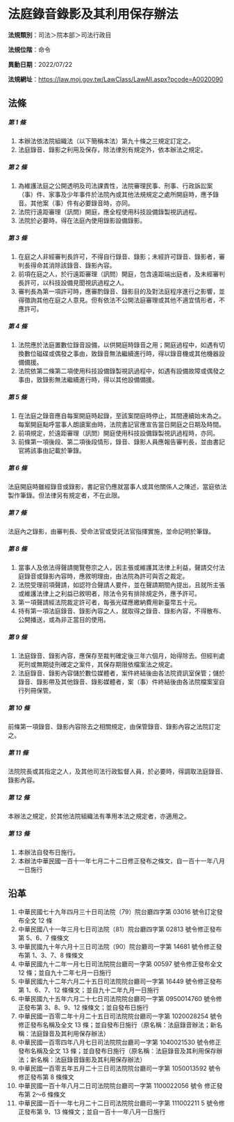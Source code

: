 # 法庭錄音錄影及其利用保存辦法




**法規類別**：司法＞院本部＞司法行政目

**法規位階**：命令

**異動日期**：2022/07/22  

**法規網址**：https://law.moj.gov.tw/LawClass/LawAll.aspx?pcode=A0020090



## 法條
##### 第 1 條
1. 本辦法依法院組織法（以下簡稱本法）第九十條之三規定訂定之。
1. 法庭錄音、錄影之利用及保存，除法律別有規定外，依本辦法之規定。

##### 第 2 條
1. 為維護法庭之公開透明及司法課責性，法院審理民事、刑事、行政訴訟案（事）件、家事及少年事件於法院內或其他法規規定之處所開庭時，應予錄音。其他案（事）件有必要錄音時，亦同。
1. 法院行遠距審理（訊問）開庭，應全程使用科技設備錄製視訊過程。
1. 法院於必要時，得在法庭內使用錄影設備錄影。

##### 第 3 條
1. 在庭之人非經審判長許可，不得自行錄音、錄影；未經許可錄音、錄影者，審判長得命其消除該錄音、錄影內容。
1. 前項在庭之人，於行遠距審理（訊問）開庭，包含遠距端出庭者，及未經審判長許可，以科技設備見聞視訊過程之人。
1. 審判長為第一項許可時，應審酌錄音、錄影目的及對法庭程序進行之影響，並得徵詢其他在庭之人意見。但有依法不公開法庭審理或其他不適宜情形者，不應許可。

##### 第 4 條
1. 法院應於法庭置數位錄音設備，以供開庭時錄音之用；開庭過程中，如遇有切換數位磁碟或偶發之事由，致錄音無法繼續進行時，得以錄音機或其他機器設備備援。
1. 法院依第二條第二項使用科技設備錄製視訊過程中，如遇有設備故障或偶發之事由，致錄影無法繼續進行時，得以其他設備備援。

##### 第 5 條
1. 在法庭之錄音應自每案開庭時起錄，至該案閉庭時停止，其間連續始末為之。每案開庭點呼當事人朗讀案由時，法院書記官應宣告當日開庭之日期及時間。
1. 前項規定，於遠距審理（訊問）開庭使用科技設備錄製視訊過程時，亦同。
1. 前條第一項後段、第二項後段情形，錄音、錄影人員應報告審判長，並由書記官將該事由記載於筆錄。

##### 第 6 條
法庭開庭時雖經錄音或錄影，書記官仍應就當事人或其他關係人之陳述，當庭依法製作筆錄。但法律另有規定者，不在此限。

##### 第 7 條
法庭內之錄影，由審判長、受命法官或受託法官指揮實施，並命記明於筆錄。

##### 第 8 條
1. 當事人及依法得聲請閱覽卷宗之人，因主張或維護其法律上利益，聲請交付法庭錄音或錄影內容時，應敘明理由，由法院為許可與否之裁定。
1. 法院受理前項聲請，如認符合聲請人要件，並在聲請期間內提出，且就所主張或維護法律上之利益已敘明者，除法令另有排除規定外，應予許可。
1. 第一項聲請經法院裁定許可者，每張光碟應繳納費用新臺幣五十元。
1. 持有第一項法庭錄音、錄影內容之人，就取得之錄音、錄影內容，不得散布、公開播送，或為非正當目的使用。

##### 第 9 條
1. 法庭錄音、錄影內容，應保存至裁判確定後三年六個月，始得除去。但經判處死刑或無期徒刑確定之案件，其保存期限依檔案法之規定。
1. 法庭錄音、錄影內容儲於數位媒體者，案件終結後由各法院資訊室保管；儲於錄音、錄影帶及其他錄音、錄影媒體者，案（事）件終結後由各法院檔案室自行列冊保管。 

##### 第 10 條
前條第一項錄音、錄影內容除去之相關規定，由保管錄音、錄影內容之法院訂定之。

##### 第 11 條
法院院長或其指定之人，及其他司法行政監督人員，於必要時，得調取法庭錄音、錄影內容。

##### 第 12 條
本辦法之規定，於其他法院組織法有準用本法之規定者，亦適用之。

##### 第 13 條
1. 本辦法自發布日施行。 
1. 本辦法中華民國一百十一年七月二十二日修正發布之條文，自一百十一年八月一日施行

## 沿革
1. 中華民國七十九年四月三十日司法院（79）院台廳四字第 03016  號令訂定發布全文 12 條
1. 中華民國八十一年三月七日司法院（81）院台廳四字第 02813  號令修正發布第 5、6、7  條條文
1. 中華民國九十年六月十三日司法院（90）院台廳司一字第 14681  號令修正發布第 1、3、7、8 條條文
1. 中華民國九十二年一月七日司法院院台廳司一字第 00597  號令修正發布全文 12 條；並自九十二年七月一日施行
1. 中華民國九十二年六月二十五日司法院院台廳司一字第 16449  號令修正發布第 1、6、7、12  條條文；並自九十二年九月一日施行
1. 中華民國九十五年六月二十七日司法院院台廳司一字第 0950014760 號令修正發布第 3、8、9、12  條條文；並自發布日施行
1. 中華民國一百零二年十月二十五日司法院院台廳司一字第 1020028254 號令修正發布名稱及全文 13 條；並自發布日施行（原名稱：法庭錄音辦法；新名稱：法庭錄音及其利用保存辦法）
1. 中華民國一百零四年八月七日司法院院台廳司一字第 1040021530 號令修正發布名稱及全文 13 條；並自發布日施行（原名稱：法庭錄音及其利用保存辦法；新名稱：法庭錄音錄影及其利用保存辦法）
1. 中華民國一百零五年五月二十三日司法院院台廳司一字第 1050013592 號令修正發布第 8  條條文
1.  中華民國一百十年八月二日司法院院台廳司一字第 1100022056 號令  修正發布第 2～6 條條文
1.  中華民國一百十一年七月二十二日司法院院台廳司一字第 111002211  5 號令修正發布第 9、13  條條文；並自一百十一年八月一日施行
